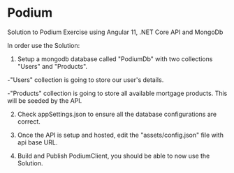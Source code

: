 # Podium

Solution to Podium Exercise using Angular 11, .NET Core API and MongoDb

In order use the Solution:

1) Setup a mongodb database called "PodiumDb" with two collections "Users" and "Products".
  
  -"Users" collection is going to store our user's details.
  
  -"Products" collection is going to store all available mortgage products. This will be seeded by the API.

2) Check appSettings.json to ensure all the database configurations are correct.

3) Once the API is setup and hosted, edit the "assets/config.json" file with api base URL.

4) Build and Publish PodiumClient, you should be able to now use the Solution.
